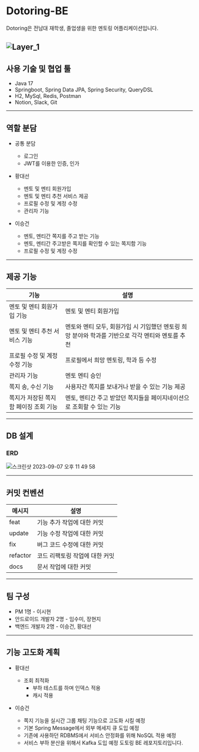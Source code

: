 # Dotoring-BE

Dotoring은 전남대 재학생, 졸업생을 위한 멘토링 어플리케이션입니다.

![Layer_1](https://github.com/Team-Neoul/Neoul_Dotoring-BE/assets/102592414/753614b9-aca7-479c-8dfa-f17abbcaceac)
---

## **사용 기술 및 협업 툴**

- Java 17
- Springboot, Spring Data JPA, Spring Security, QueryDSL
- H2, MySql, Redis, Postman
- Notion, Slack, Git

---

## **역할 분담**

- 공통 분담
    - 로그인
    - JWT를 이용한 인증, 인가

- 황대선
    - 멘토 및 멘티 회원가입
    - 멘토 및 멘티 추천 서비스 제공
    - 프로필 수정 및 계정 수정
    - 관리자 기능

- 이승건
    - 멘토, 멘티간 쪽지를 주고 받는 기능
    - 멘토, 멘티간 주고받은 쪽지를 확인할 수 있는 쪽지함 기능
    - 프로필 수정 및 계정 수정

---

## **제공 기능**

| 기능 | 설명 |
| --- | --- |
| 멘토 및 멘티 회원가입 기능 | 멘토 및 멘티 회원가입 |
| 멘토 및 멘티 추천 서비스 기능 | 멘토와 멘티 모두, 회원가입 시 기입했던 멘토링 희망 분야와 학과를 기반으로 각각 멘티와 멘토를 추천 |
| 프로필 수정 및 계정 수정 기능 | 프로필에서 희망 멘토링, 학과 등 수정 |
| 관리자 기능 | 멘토 멘티 승인 |
| 쪽지 송, 수신 기능 | 사용자간 쪽지를 보내거나 받을 수 있는 기능 제공 |
| 쪽지가 저장된 쪽지함 페이징 조회 기능 | 멘토, 멘티간 주고 받았던 쪽지들을 페이지네이션으로 조회할 수 있는 기능 |

---

## DB **설계**

### ERD

![스크린샷 2023-09-07 오후 11 49 58](
https://github.com/Team-Neoul/Neoul_Dotoring-BE/assets/91835827/a8edf6b7-402f-4981-ae73-e160fb2c61c2
)

---

## **커밋 컨벤션**

| 메시지 | 설명 |
| --- | --- |
| feat | 기능 추가 작업에 대한 커밋 |
| update | 기능 수정 작업에 대한 커밋 |
| fix | 버그 코드 수정에 대한 커밋 |
| refactor | 코드 리팩토링 작업에 대한 커밋 |
| docs | 문서 작업에 대한 커밋 |

---

## **팀 구성**

- PM 1명 - 이시현
- 안드로이드 개발자 2명 - 임수미, 장현지
- 백엔드 개발자 2명 - 이승건, 황대선

---

## 기능 고도화 계획

- 황대선
    - 조회 최적화
        - 부하 테스트를 하며 인덱스 적용
        - 캐시 적용
    

- 이승건
    - 쪽지 기능을 실시간 그룹 채팅 기능으로 고도화 시킬 예정
    - 기본 Spring Message에서 외부 메세지 큐 도입 예정
    - 기존에 사용하던 RDBMS에서 서비스 안정화를 위해 NoSQL 적용 예정
    - 서비스 부하 분산을 위해서 Kafka 도입 예정
도토링 BE 레포지토리입니다.
